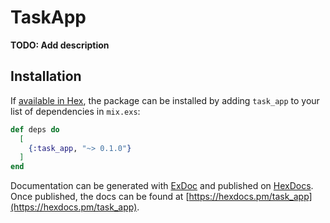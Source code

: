# TaskApp

**TODO: Add description**

## Installation

If [available in Hex](https://hex.pm/docs/publish), the package can be installed
by adding `task_app` to your list of dependencies in `mix.exs`:

```elixir
def deps do
  [
    {:task_app, "~> 0.1.0"}
  ]
end
```

Documentation can be generated with [ExDoc](https://github.com/elixir-lang/ex_doc)
and published on [HexDocs](https://hexdocs.pm). Once published, the docs can
be found at [https://hexdocs.pm/task_app](https://hexdocs.pm/task_app).

